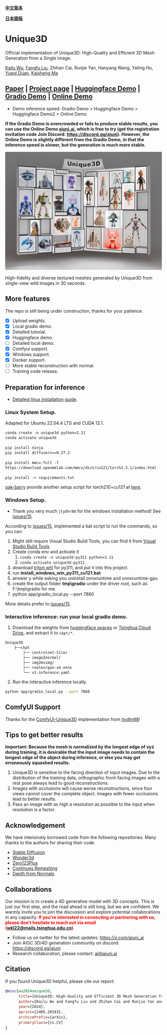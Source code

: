 **[中文版本](README_zh.md)**

**[日本語版](README_jp.md)**

# Unique3D
Official implementation of Unique3D: High-Quality and Efficient 3D Mesh Generation from a Single Image. 

[Kailu Wu](https://scholar.google.com/citations?user=VTU0gysAAAAJ&hl=zh-CN&oi=ao), [Fangfu Liu](https://liuff19.github.io/), Zhihan Cai, Runjie Yan, Hanyang Wang, Yating Hu, [Yueqi Duan](https://duanyueqi.github.io/), [Kaisheng Ma](https://group.iiis.tsinghua.edu.cn/~maks/)

## [Paper](https://arxiv.org/abs/2405.20343) | [Project page](https://wukailu.github.io/Unique3D/) | [Huggingface Demo](https://huggingface.co/spaces/Wuvin/Unique3D) | [Gradio Demo](http://unique3d.demo.avar.cn/) | [Online Demo](https://www.aiuni.ai/)

* Demo inference speed: Gradio Demo > Huggingface Demo > Huggingface Demo2 > Online Demo

**If the Gradio Demo is overcrowded or fails to produce stable results, you can use the Online Demo [aiuni.ai](https://www.aiuni.ai/), which is free to try (get the registration invitation code Join Discord: https://discord.gg/aiuni). However, the Online Demo is slightly different from the Gradio Demo, in that the inference speed is slower, but the generation is much more stable.**

<p align="center">
    <img src="assets/teaser_safe.jpg">
</p>

High-fidelity and diverse textured meshes generated by Unique3D from single-view wild images in 30 seconds.

## More features 

The repo is still being under construction, thanks for your patience. 
- [x] Upload weights.
- [x] Local gradio demo.
- [x] Detailed tutorial.
- [x] Huggingface demo.
- [ ] Detailed local demo.
- [x] Comfyui support.
- [x] Windows support.
- [x] Docker support.
- [ ] More stable reconstruction with normal.
- [ ] Training code release.

## Preparation for inference

* [Detailed linux installation guide](Installation.md).

### Linux System Setup.

Adapted for Ubuntu 22.04.4 LTS and CUDA 12.1.
```angular2html
conda create -n unique3d python=3.11
conda activate unique3d

pip install ninja
pip install diffusers==0.27.2

pip install mmcv-full -f https://download.openmmlab.com/mmcv/dist/cu121/torch2.3.1/index.html

pip install -r requirements.txt
```

[oak-barry](https://github.com/oak-barry) provide another setup script for torch210+cu121 at [here](https://github.com/oak-barry/Unique3D).

### Windows Setup.

* Thank you very much `jtydhr88` for the windows installation method! See [issues/15](https://github.com/AiuniAI/Unique3D/issues/15).

According to [issues/15](https://github.com/AiuniAI/Unique3D/issues/15), implemented a bat script to run the commands, so you can:
1. Might still require Visual Studio Build Tools, you can find it from [Visual Studio Build Tools](https://visualstudio.microsoft.com/downloads/?q=build+tools).
2. Create conda env and activate it
   1. `conda create -n unique3d-py311 python=3.11`
   2. `conda activate unique3d-py311`
3. download [triton whl](https://huggingface.co/madbuda/triton-windows-builds/resolve/main/triton-2.1.0-cp311-cp311-win_amd64.whl) for py311, and put it into this project.
4. run **install_windows_win_py311_cu121.bat**
5. answer y while asking you uninstall onnxruntime and onnxruntime-gpu
6. create the output folder **tmp\gradio** under the driver root, such as F:\tmp\gradio for me.
7. python app/gradio_local.py --port 7860

More details prefer to [issues/15](https://github.com/AiuniAI/Unique3D/issues/15).

### Interactive inference: run your local gradio demo.

1. Download the weights from [huggingface spaces](https://huggingface.co/spaces/Wuvin/Unique3D/tree/main/ckpt) or [Tsinghua Cloud Drive](https://cloud.tsinghua.edu.cn/d/319762ec478d46c8bdf7/), and extract it to `ckpt/*`.
```
Unique3D
    ├──ckpt
        ├── controlnet-tile/
        ├── image2normal/
        ├── img2mvimg/
        ├── realesrgan-x4.onnx
        └── v1-inference.yaml
```

2. Run the interactive inference locally.
```bash
python app/gradio_local.py --port 7860
```

## ComfyUI Support

Thanks for the [ComfyUI-Unique3D](https://github.com/jtydhr88/ComfyUI-Unique3D) implementation from [jtydhr88](https://github.com/jtydhr88)!

## Tips to get better results

**Important: Because the mesh is normalized by the longest edge of xyz during training, it is desirable that the input image needs to contain the longest edge of the object during inference, or else you may get erroneously squashed results.**
1. Unique3D is sensitive to the facing direction of input images. Due to the distribution of the training data, orthographic front-facing images with a rest pose always lead to good reconstructions.
2. Images with occlusions will cause worse reconstructions, since four views cannot cover the complete object. Images with fewer occlusions lead to better results.
3. Pass an image with as high a resolution as possible to the input when resolution is a factor.

## Acknowledgement

We have intensively borrowed code from the following repositories. Many thanks to the authors for sharing their code.
- [Stable Diffusion](https://github.com/CompVis/stable-diffusion)
- [Wonder3d](https://github.com/xxlong0/Wonder3D)
- [Zero123Plus](https://github.com/SUDO-AI-3D/zero123plus)
- [Continues Remeshing](https://github.com/Profactor/continuous-remeshing)
- [Depth from Normals](https://github.com/YertleTurtleGit/depth-from-normals)

## Collaborations
Our mission is to create a 4D generative model with 3D concepts. This is just our first step, and the road ahead is still long, but we are confident. We warmly invite you to join the discussion and explore potential collaborations in any capacity. <span style="color:red">**If you're interested in connecting or partnering with us, please don't hesitate to reach out via email (wkl22@mails.tsinghua.edu.cn)**</span>.

- Follow us on twitter for the latest updates: https://x.com/aiuni_ai
- Join AIGC 3D/4D generation community on discord: https://discord.gg/aiuni
- Research collaboration, please contact: ai@aiuni.ai

## Citation

If you found Unique3D helpful, please cite our report:
```bibtex
@misc{wu2024unique3d,
      title={Unique3D: High-Quality and Efficient 3D Mesh Generation from a Single Image}, 
      author={Kailu Wu and Fangfu Liu and Zhihan Cai and Runjie Yan and Hanyang Wang and Yating Hu and Yueqi Duan and Kaisheng Ma},
      year={2024},
      eprint={2405.20343},
      archivePrefix={arXiv},
      primaryClass={cs.CV}
}
```
